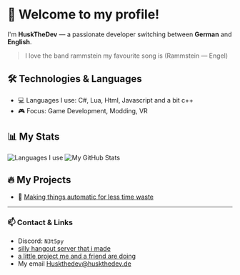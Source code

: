 # 👋 Welcome to my profile!

I'm **HuskTheDev** — a passionate developer switching between **German** and **English**.  

> I love the band rammstein my favourite song is
> (Rammstein — Engel)

## 🛠️ Technologies & Languages
- 💻 Languages I use: C#, Lua, Html, Javascript and a bit c++
- 🎮 Focus: Game Development, Modding, VR

## 📊 My Stats

![Languages I use](https://github-readme-stats.vercel.app/api/top-langs/?username=Huskthedev&layout=compact&title_color=ff0000&text_color=ffffff&icon_color=ff0000&bg_color=000000&hide=html,css,python,c,c++,shaderlab,hlsl,java)
![My GitHub Stats](https://github-readme-stats.vercel.app/api?username=Huskthedev&show_icons=true&title_color=ff0000&text_color=ffffff&icon_color=ff0000&bg_color=000000&hide=issues)

## 🔥 My Projects
- 🚀 [Making things automatic for less time waste](#)

---

### 📫 Contact & Links
- Discord: `N3t5py`
- [silly hangout server that i made](https://discord.gg/kn9WpBZg6D)
- [a little project me and a friend are doing](http://Huskthedev.de)
- My email Huskthedev@huskthedev.de
